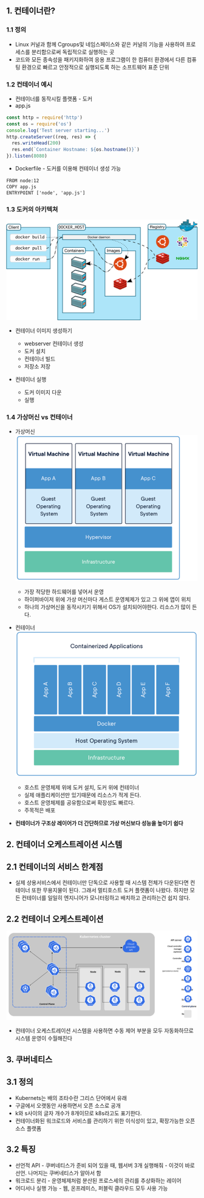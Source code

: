 ## 1. 컨테이너란?
### 1.1 정의
* Linux 커널과 함께 Cgroups및 네임스페이스와 같은 커널의 기능을 사용하여 프로세스를 분리함으로써 독립적으로 실행하는 곳
* 코드와 모든 종속성을 패키지화하여 응용 프로그램이 한 컴퓨터 환경에서 다른 컴퓨팅 환경으로 빠르고 안정적으로 실행되도록 하는 소프트웨어 표준 단위

### 1.2 컨테이너 예시
  * 컨테이너를 동작시킬 플랫폼 - 도커
  * app.js
  ```js
  const http = require('http')
  const os = require('os')
  console.log('Test server starting...')
  http.createServer((req, res) => {
    res.writeHead(200)
    res.end(`Container Hostname: ${os.hostname()}`)
  }).listen(8080)
  ```

  * Dockerfile - 도커를 이용해 컨테이너 생성 가능
  ```docker
  FROM node:12
  COPY app.js
  ENTRYPOINT ['node', 'app.js']
  ```

### 1.3 도커의 아키텍쳐
![도커 아키텍쳐](./assets/section_1/docker_architecture.svg)
* 컨테이너 이미지 생성하기
  * webserver 컨테이너 생성
  * 도커 설치
  * 컨테이너 빌드
  * 저장소 저장

* 컨테이너 실행
  * 도커 이미지 다운
  * 실행

### 1.4 가상머신 vs 컨테이너
* 가상머신
  ![vm](./assets/section_1/vm.png)
  * 가장 적당한 하드웨어를 넣어서 운영
  * 하이퍼바이저 위에 가상 머신마다 게스트 운영체제가 있고 그 위에 앱이 위치
  * 하나의 가상머신을 동작시키기 위해서 OS가 설치되어야한다. 리소스가 많이 든다.

* 컨테이너
  ![containers](./assets/section_1/containers.png)
  * 호스트 운영체제 위에 도커 설치, 도커 위에 컨테이너
  * 실제 애플리케이션만 있기때문에 리소스가 적게 든다.
  * 호스트 운영체제를 공유함으로써 확장성도 빠르다.
  * 주목적은 배포

* **컨테이너가 구조상 레이어가 더 간단하므로 가상 머신보다 성능을 높이기 쉽다**

## 2. 컨테이너 오케스트레이션 시스템
## 2.1 컨테이너의 서비스 한계점
* 실제 상용서비스에서 컨테이너만 단독으로 사용할 때 시스템 전체가 다운된다면 컨테이너 또한 무용지물이 된다. 그래서 멀티호스트 도커 플랫폼이 나왔다. 하지만 모든 컨테이너를 일일히 엔지니어가 모니터링하고 배치하고 관리하는건 쉽지 않다.

## 2.2 컨테이너 오케스트레이션
![쿠버네티스 클러스터](./assets/section_1/kubernetes_components.svg)
* 컨테이너 오케스트레이션 시스템을 사용하면 수동 제어 부분을 모두 자동화하므로 시스템 운영이 수월해진다

## 3. 쿠버네티스
## 3.1 정의
* Kubernets는 배의 조타수란 그리스 단어에서 유래
* 구글에서 오랫동안 사용하면서 오픈 소스로 공개
* k와 s사이의 글자 개수가 8개이므로 k8s라고도 표기한다.
* 컨테이너화된 워크로드와 서비스를 관리하기 위한 이식성이 있고, 확장가능한 오픈소스 플랫폼

## 3.2 특징
* 선언적 API - 쿠버네티스가 준비 되어 있을 때, 웹서버 3개 실행해줘 - 이것이 바로 선언. 나머지는 쿠버네티스가 알아서 함
* 워크로드 분리 - 운영체제처럼 분산된 프로스세의 관리를 추상화하는 레이어
* 어디서나 실행 가능 - 웹, 온프레미스, 퍼블릭 클라우드 모두 사용 가능